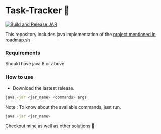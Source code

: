 # Task-Tracker 📓
[![Build and Release JAR](https://github.com/iamAbhishekkumar/Task-Tracker-Java/actions/workflows/maven.yml/badge.svg)](https://github.com/iamAbhishekkumar/Task-Tracker-Java/actions/workflows/maven.yml)

This repository includes java implementation of the [project mentioned in roadmap.sh](https://roadmap.sh/projects/task-tracker)

### Requirements
Should have java 8 or above

### How to use
- Download the lastest release.

```bash
java -jar <jar_name> <commands> args
```

Note : To know about the available commands, just run.
```bash
java -jar <jar_name>
```
Checkout mine as well as other [solutions](https://roadmap.sh/projects/task-tracker/solutions?u=676d661170129741a85bdc8f) 🚀
